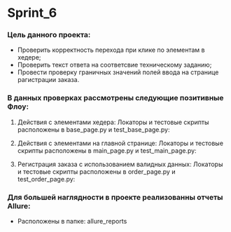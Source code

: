 # Sprint_6

### Цель данного проекта:
* Проверить корректность перехода при клике по элементам в хедере;
* Проверить текст ответа на соответсвие техническому заданию;
* Провести проверку граничных значений полей ввода на странице рагистрации заказа.

### В данных проверках рассмотрены следующие позитивные Флоу:

1. Действия с элементами хедера:
 Локаторы и тестовые скрипты расположены в base_page.py и test_base_page.py:

2. Действия с элементами на главной странице:
 Локаторы и тестовые скрипты расположены в main_page.py и test_main_page.py:

3. Регистрация заказа с использованием валидных данных:
 Локаторы и тестовые скрипты расположены в order_page.py и test_order_page.py:

### Для большей наглядности в проекте реализованны отчеты Allure:
* Расположены в папке: allure_reports


